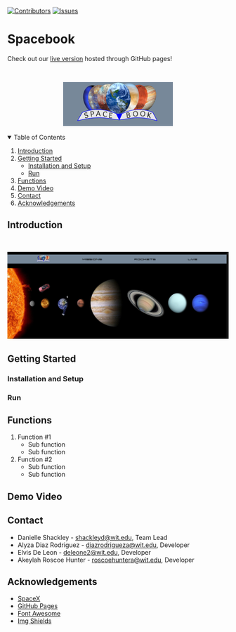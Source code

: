 [![Contributors][contributors-shield]][contributors-url]
[![Issues][issues-shield]][issues-url]



<!-- LOGO -->
# Spacebook

Check out our [live version](https://alyzadiaz.github.io/spacebook/HTML/home.html) hosted through GitHub pages!

<br/>
<p align="center">
    <img src="RESOURCES/logo.png">
</p>

<!-- TABLE OF CONTENTS -->
<details open="open">
  <summary>Table of Contents</summary>
  <ol>
    <li>
      <a href="#introduction">Introduction</a>
    </li>
    <li><a href="#getting-started">Getting Started</a>
        <ul>
          <li><a href="#installation-and-setup">Installation and Setup</a></li>
          <li><a href="#run">Run</a></li>
      </ul>
    </li>
    <li><a href="#functions">Functions</a></li>
    <li><a href="#demo-video">Demo Video</a></li>
    <li><a href="#contact">Contact</a></li>
    <li><a href="#acknowledgements">Acknowledgements</a></li>
  </ol>
</details>

## Introduction
<br/>
<p align="center">
  <img src="RESOURCES/PROJECT IMAGES/spacebook-home.PNG">
</p>


## Getting Started

### Installation and Setup

### Run


## Functions
<ol>
    <li>Function #1
        <ul>
            <li>Sub function</li>
            <li>Sub function</li>
        </ul>
    </li>
    <li>Function #2
        <ul>
            <li>Sub function</li>
            <li>Sub function</li>
        </ul>
    </li>
</ol>

## Demo Video

## Contact

* Danielle Shackley - shackleyd@wit.edu, Team Lead
* Alyza Diaz Rodriguez - diazrodrigueza@wit.edu, Developer
* Elvis De Leon - deleone2@wit.edu, Developer
* Akeylah Roscoe Hunter - roscoehuntera@wit.edu, Developer

## Acknowledgements
* [SpaceX](https://api.spacexdata.com/)
* [GitHub Pages](https://pages.github.com)
* [Font Awesome](https://fontawesome.com)
* [Img Shields](https://shields.io)


[contributors-shield]: https://img.shields.io/github/contributors/alyzadiaz/spacebook.svg?style=for-the-badge
[contributors-url]: https://github.com/alyzadiaz/spacebook/graphs/contributors
[issues-shield]: https://img.shields.io/github/issues/alyzadiaz/spacebook.svg?style=for-the-badge
[issues-url]: https://github.com/alyzadiaz/spacebook/issues
